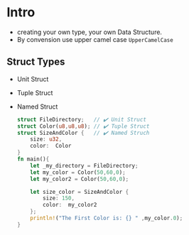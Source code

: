 # Intro

- creating your own type, your own Data Structure. 
- By convension use upper camel case `UpperCamelCase`

## Struct Types
- Unit Struct
- Tuple Struct
- Named Struct


    ```rust
    struct FileDirectory;   // ✔️ Unit Struct
    struct Color(u8,u8,u8); // ✔️ Tuple Struct
    struct SizeAndColor {   // ✔️ Named Struch
        size: u32,
        color:  Color
    }
    fn main(){
        let _my_directory = FileDirectory;
        let my_color = Color(50,60,0);
        let my_color2 = Color(50,60,0);

        let size_color = SizeAndColor {
            size: 150,
            color:  my_color2
        };
        println!("The First Color is: {} " ,my_color.0);
    }
    ```